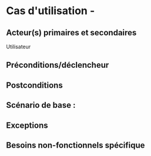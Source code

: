 # Cas d'utilisation - 

## Acteur(s) primaires et secondaires
Utilisateur

## Préconditions/déclencheur


## Postconditions


## Scénario de base : 


## Exceptions

## Besoins non-fonctionnels spécifique
